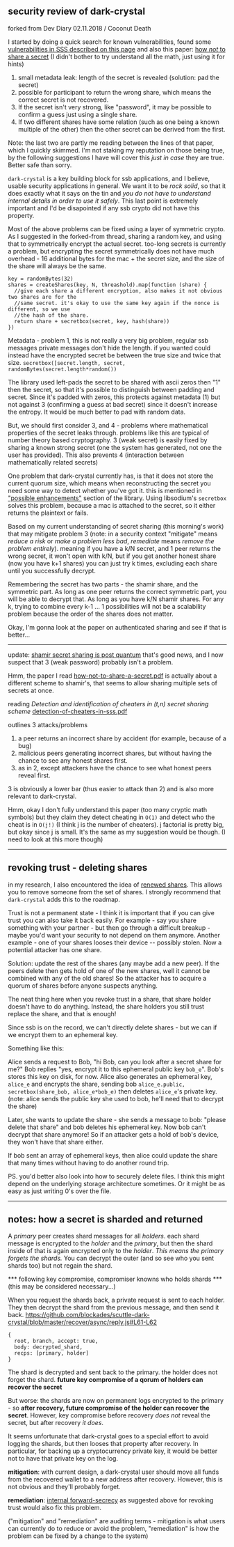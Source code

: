 ## security review of dark-crystal

forked from Dev Diary 02.11.2018 / Coconut Death

I started by doing a quick search for known vulnerabilities,  found some [vulnerabilities in SSS described on this page](https://ericrafaloff.com/shamirs-secret-sharing-scheme/) and also this paper: [how _not_ to share a secret](https://arxiv.org/pdf/1001.1877.pdf) (I didn't bother to try understand all the math, just using it for hints)

1. small metadata leak: length of the secret is revealed (solution: pad the secret)
2. possible for participant to return the wrong share, which means the correct secret is not recovered.
3. If the secret isn't very strong, like "password", it may be possible to confirm a guess just using a single share.
4. If two different shares have some relation (such as one being a known multiple of the other) then the other secret can be derived from the first.

Note: the last two are partly me reading between the lines of that paper, which I quickly skimmed. I'm not staking my reputation on those being true, by the following suggestions I have will cover this _just in case_ they are true. Better safe than sorry.

`dark-crystal` is a key building block for ssb applications, and I believe, usable security applications in general. We want it to be _rock solid_, so that it does exactly what it says on the tin and _you do not have to understand internal details in order to use it safely_. This last point is extremely important and I'd be disapointed if any ssb crypto did not have this property.

Most of the above problems can be fixed using a layer of symmetric crypto. As I suggested in the forked-from thread, sharing a random key, and using that to symmetrically encrypt the actual secret. too-long secrets is currently a problem, but encrypting the secret symmetrically does not have much overhead - 16 additional bytes for the mac + the secret size, and the size of the share will always be the same.

```
key = randomBytes(32)
shares = createShares(key, N, threashold).map(function (share) {
  //give each share a different encryption, also makes it not obvious two shares are for the
  //same secret. it's okay to use the same key again if the nonce is different, so we use
  //the hash of the share.
  return share + secretbox(secret, key, hash(share))
})
```

Metadata - problem 1, this is not really a very big problem, regular ssb messages private messages don't hide the length. if you wanted could instead have the encrypted secret be between the true size and twice that size. `secretbox([secret.length, secret, randomBytes(secret.length*random())`

The library used left-pads the secret to be shared with ascii zeros then "1" then the secret,
so that it's possible to distinguish between padding and secret. Since it's padded with zeros,
this protects against metadata (1) but not against 3 (confirming a guess at bad secret) since it doesn't increase the entropy. It would be much better to pad with random data.

But, we should first consider 3, and 4 - problems where mathematical properties of the secret leaks through. problems like this are typical of number theory based cryptography. 3 (weak secret) is easily fixed by sharing a known strong secret (one the system has generated, not one the user has provided). This also prevents 4 (interaction between mathematically related secrets)

One problem that dark-crystal currently has, is that it does not store the current quorum size, which means when reconstructing the secret you need some way to detect whether you've got it. this is mentioned in ["possible enhancements"](https://github.com/grempe/secrets.js#possible-future-enhancements) section of the library. Using libsodium's `secretbox` solves this problem, because a mac is attached to the secret, so it either returns the plaintext or fails.

Based on my current understanding of secret sharing (this morning's work) that may mitigate problem 3 (note: in a security context "mitigate" means _reduce a risk_ or _make a problem less bad_, _remediate_ means _remove the problem entirely_). meaning if you have a k/N secret, and 1 peer returns the wrong secret, it won't open with k/N, but if you get another honest share (now you have k+1 shares) you can just try k times, excluding each share until you successfully decrypt.

Remembering the secret has two parts - the shamir share, and the symmetric part. As long as one peer returns the correct symmetric part, you will be able to decrypt that. As long as you have k/N shamir shares. For any k, trying to combine every k-1 ... 1 possibilities will not be a scalability problem because the order of the shares does not matter.

Okay, I'm gonna look at the paper on authenticated sharing and see if that is better...

---

update: [shamir secret sharing is post quantum](https://crypto.stackexchange.com/questions/10904/post-quantum-threshold-secret-sharing) that's good news, and I now suspect that 3 (weak password) probably isn't a problem.

Hmm, the paper I read [how-not-to-share-a-secret.pdf](&5hLPr170ZXr94s4hPFSxAFUA1Jv4IkninrktmbnXy7Q=.sha256) is actually about a different scheme to shamir's, that seems to allow sharing multiple sets of secrets at once.

reading _Detection and identification of cheaters in (t,n) secret sharing scheme_ [detection-of-cheaters-in-sss.pdf](&ImMVDU3+1qm+0WWnpJnFUnG08wYE2CXK+ABAKgiOB+Y=.sha256)

outlines 3 attacks/problems

1. a peer returns an incorrect share by accident (for example, because of a bug)
2. malicious peers generating incorrect shares, but without having the chance to see any honest shares first.
3. as in 2, except attackers have the chance to see what honest peers reveal first.

3 is obviously a lower bar (thus easier to attack than 2) and is also more relevant to dark-crystal.

Hmm, okay I don't fully understand this paper (too many cryptic math symbols) but they claim they detect cheating in `O(1)` and detect who the cheat is in `O(j!)` (I think j is the number of cheaters). j factorial is pretty big, but okay since j is small. It's the same as my suggestion would be though. (I need to look at this more though)

---

## revoking trust - deleting shares

in my research, I also encountered the idea of [renewed shares](https://en.wikipedia.org/wiki/Secret_sharing#Proactive_secret_sharing). This allows you to remove someone from the set of shares. I strongly recommend that `dark-crystal` adds this to the roadmap.

Trust is not a permanent state - I think it is important that if you can give trust you can also take it back easily. For example - say you share something with your partner - but then go through a difficult breakup - maybe you'd want your security to not depend on them anymore. Another example - one of your shares looses their device -- possibly stolen. Now a potential attacker has one share.

Solution: update the rest of the shares (any maybe add a new peer). If the peers delete then gets hold of one of the new shares, well it cannot be combined with any of the old shares! So the attacker has to acquire a quorum of shares before anyone suspects anything.

The neat thing here when you revoke trust in a share, that share holder doesn't have to do anything. Instead, the share holders you still trust replace the share, and that is enough!

Since ssb is on the record, we can't directly delete shares - but we can if we encrypt them to an ephemeral key.

Something like this:

Alice sends a request to Bob, "hi Bob, can you look after a secret share for me?"
Bob replies "yes, encrypt it to this ephemeral public key `bob_e`". Bob's stores this key on disk, for now. 
Alice also generates an ephemeral key, `alice_e` and encrypts the share, sending bob `alice_e.public, secretbox(share_bob, alice_e*bob_e)` then deletes `alice_e`'s private key. (note: alice sends the public key she used to bob, he'll need that to decrypt the share)

Later, she wants to update the share - she sends a message to bob: "please delete that share" and bob deletes his ephemeral key. Now bob can't decrypt that share anymore! So if an attacker gets a hold of bob's device, they won't have that share either.

If bob sent an array of ephemeral keys, then alice could update the share that many times without having to do another round trip.

PS. you'd better also look into how to securely delete files. I think this might depend on the underlying storage architecture sometimes. Or it might be as easy as just writing 0's over the file.

---

## notes: how a secret is sharded and returned

A _primary_ peer creates shard messages for all _holders_. each shard message is encrypted to the _holder_ and the _primary_,
but then the shard inside of that is again encrypted only to the _holder_. _This means the primary forgets the shards._
You can decrypt the outer (and so see who you sent shards too) but not regain the shard.

*** following key compromise, compromiser knowns who holds shards *** (this may be considered necessary...)

When you request the shards back, a private request is sent to each holder. They then decrypt the shard from the previous message, and then send it back. https://github.com/blockades/scuttle-dark-crystal/blob/master/recover/async/reply.js#L61-L62

```
{
  root, branch, accept: true,
  body: decrypted_shard,
  recps: [primary, holder]
}
```

The shard is decrypted and sent back to the primary. the holder does not forget the shard. **future key compromise of a qorum of holders can recover the secret**

But worse: the shards are now on permanent logs encrypted to the primary - so **after recovery, future compromise of the holder can recover the secret**. However, key compromise before recovery _does not_ reveal the secret, but after recovery _it does_.

It seems unfortunate that dark-crystal goes to a special effort to avoid logging the shards, but then looses that property after recovery. In particular, for backing up a cryptocurrency private key, it would be better not to have that private key on the log.

**mitigation**: with current design, a dark-crystal user should move all funds from the recovered wallet to a new address after recovery. However, this is not obvious and they'll probably forget.

**remediation**: [internal forward-secrecy](%eYqUfFjpI7Lcru8CLEHxTuML/nbNUz/BL9R72P6CYHc=.sha256) as suggested above for revoking trust would also fix this problem.

("mitigation" and "remediation" are auditing terms - mitigation is what users can currently do to reduce or avoid the problem, "remediation" is how the problem can be fixed by a change to the system)
